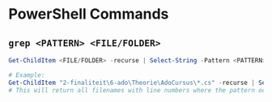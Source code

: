 # PowerShell Commands
## `grep <PATTERN> <FILE/FOLDER>`
```powershell
Get-ChildItem <FILE/FOLDER> -recurse | Select-String -Pattern <PATTERN>

# Example:
Get-ChildItem "2-finaliteit\6-ado\Theorie\AdoCursus\*.cs" -recurse | Select-String -Pattern "refresh"
# This will return all filenames with line numbers where the pattern occurred.
```